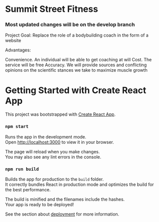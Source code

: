# Summit Street Fitness

### Most updated changes will be on the develop branch

Project Goal: Replace the role of a bodybuilding coach in the form of a website 

Advantages:

Convenience. An individual will be able to get coaching at will
Cost. The service will be free
Accuracy. We will provide sources and conflicting opinions on the scientific stances we take to maximize muscle growth



# Getting Started with Create React App

This project was bootstrapped with [Create React App](https://github.com/facebook/create-react-app).

### `npm start`

Runs the app in the development mode.\
Open [http://localhost:3000](http://localhost:3000) to view it in your browser.

The page will reload when you make changes.\
You may also see any lint errors in the console.


### `npm run build`

Builds the app for production to the `build` folder.\
It correctly bundles React in production mode and optimizes the build for the best performance.

The build is minified and the filenames include the hashes.\
Your app is ready to be deployed!

See the section about [deployment](https://facebook.github.io/create-react-app/docs/deployment) for more information.


